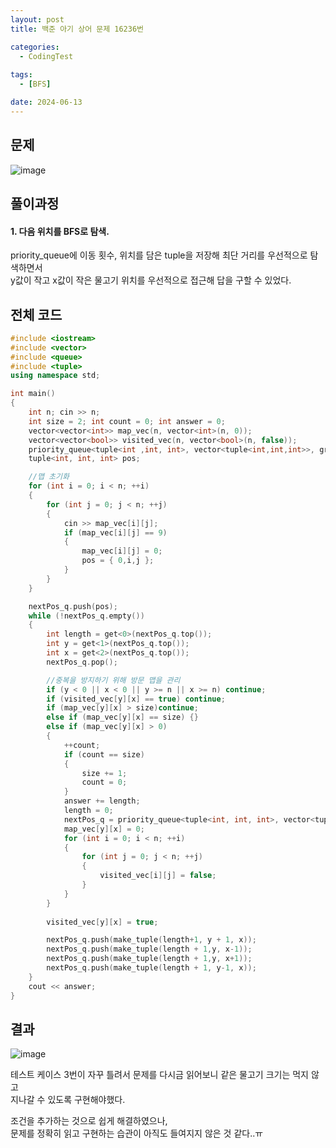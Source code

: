 ```yaml
---
layout: post
title: 백준 아기 상어 문제 16236번

categories:
  - CodingTest
 
tags:
  - [BFS]

date: 2024-06-13
---
```


## 문제

![image](https://github.com/chodott/chodott.github.io/assets/89974193/6f8ccd0d-036c-4fcc-aa00-721a040ea075)




## 풀이과정

#### 1. 다음 위치를 BFS로 탐색.

priority_queue에 이동 횟수, 위치를 담은 tuple을 저장해 최단 거리를 우선적으로 탐색하면서 <br> 
y값이 작고 x값이 작은 물고기 위치를 우선적으로 접근해 답을 구할 수 있었다. 



## 전체 코드
``` C++
#include <iostream>
#include <vector>
#include <queue>
#include <tuple>
using namespace std;

int main()
{
	int n; cin >> n;
	int size = 2; int count = 0; int answer = 0;
	vector<vector<int>> map_vec(n, vector<int>(n, 0));
	vector<vector<bool>> visited_vec(n, vector<bool>(n, false));
	priority_queue<tuple<int ,int, int>, vector<tuple<int,int,int>>, greater<tuple<int,int,int>>> nextPos_q; //이동횟수, y, x
	tuple<int, int, int> pos;

	//맵 초기화
	for (int i = 0; i < n; ++i)
	{
		for (int j = 0; j < n; ++j)
		{
			cin >> map_vec[i][j];
			if (map_vec[i][j] == 9)
			{
				map_vec[i][j] = 0;
				pos = { 0,i,j };
			}
		}
	}

	nextPos_q.push(pos);
	while (!nextPos_q.empty())
	{
		int length = get<0>(nextPos_q.top());
		int y = get<1>(nextPos_q.top());
		int x = get<2>(nextPos_q.top());
		nextPos_q.pop();

		//중복을 방지하기 위해 방문 맵을 관리
		if (y < 0 || x < 0 || y >= n || x >= n) continue;
		if (visited_vec[y][x] == true) continue;
		if (map_vec[y][x] > size)continue;
		else if (map_vec[y][x] == size) {}
		else if (map_vec[y][x] > 0)
		{
			++count;
			if (count == size)
			{
				size += 1;
				count = 0;
			}
			answer += length;
			length = 0;
			nextPos_q = priority_queue<tuple<int, int, int>, vector<tuple<int, int, int>>, greater<tuple<int, int, int>>>();
			map_vec[y][x] = 0;
			for (int i = 0; i < n; ++i)
			{
				for (int j = 0; j < n; ++j)
				{
					visited_vec[i][j] = false;
				}
			}
		}
		
		visited_vec[y][x] = true;

		nextPos_q.push(make_tuple(length+1, y + 1, x));
		nextPos_q.push(make_tuple(length + 1,y, x-1));
		nextPos_q.push(make_tuple(length + 1,y, x+1));
		nextPos_q.push(make_tuple(length + 1, y-1, x));
	}
	cout << answer;
}
```
	


## 결과
![image](https://github.com/chodott/chodott.github.io/assets/89974193/8d866fac-5187-45f9-b21e-046c51bf2dd0)

테스트 케이스 3번이 자꾸 틀려서 문제를 다시금 읽어보니 같은 물고기 크기는 먹지 않고   
지나갈 수 있도록 구현해야했다.

조건을 추가하는 것으로 쉽게 해결하였으나, <br> 문제를 정확히 읽고 구현하는 습관이 아직도 들여지지 않은 것 같다..ㅠ

